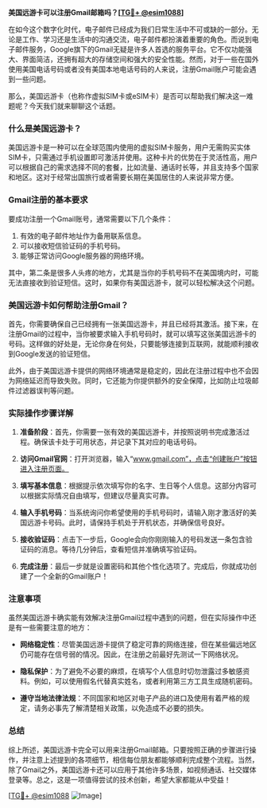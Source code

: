 **美国远游卡可以注册Gmail邮箱吗？[[TG💪+ @esim1088](https://t.me/s/esim1088)]**

在如今这个数字化时代，电子邮件已经成为我们日常生活中不可或缺的一部分。无论是工作、学习还是生活中的沟通交流，电子邮件都扮演着重要的角色。而说到电子邮件服务，Google旗下的Gmail无疑是许多人首选的服务平台。它不仅功能强大、界面简洁，还拥有超大的存储空间和强大的安全性能。然而，对于一些在国外使用美国电话号码或者没有美国本地电话号码的人来说，注册Gmail账户可能会遇到一些问题。

那么，美国远游卡（也称作虚拟SIM卡或eSIM卡）是否可以帮助我们解决这一难题呢？今天我们就来聊聊这个话题。

### 什么是美国远游卡？

美国远游卡是一种可以在全球范围内使用的虚拟SIM卡服务，用户无需购买实体SIM卡，只需通过手机设置即可激活并使用。这种卡片的优势在于灵活性高，用户可以根据自己的需求选择不同的套餐，比如流量、通话时长等，并且支持多个国家和地区。这对于经常出国旅行或者需要长期在美国居住的人来说非常方便。

### Gmail注册的基本要求

要成功注册一个Gmail账号，通常需要以下几个条件：
1. 有效的电子邮件地址作为备用联系信息。
2. 可以接收短信验证码的手机号码。
3. 能够正常访问Google服务器的网络环境。

其中，第二条是很多人头疼的地方，尤其是当你的手机号码不在美国境内时，可能无法直接收到验证短信。这时，如果你有美国远游卡，就可以轻松解决这个问题。

### 美国远游卡如何帮助注册Gmail？

首先，你需要确保自己已经拥有一张美国远游卡，并且已经将其激活。接下来，在注册Gmail的过程中，当你被要求输入手机号码时，就可以填写这张美国远游卡的号码。这样做的好处是，无论你身在何处，只要能够连接到互联网，就能顺利接收到Google发送的验证短信。

此外，由于美国远游卡提供的网络环境通常是稳定的，因此在注册过程中也不会因为网络延迟而导致失败。同时，它还能为你提供额外的安全保障，比如防止垃圾邮件过滤器误判等问题。

### 实际操作步骤详解

1. **准备阶段**：首先，你需要一张有效的美国远游卡，并按照说明书完成激活过程。确保该卡处于可用状态，并记录下其对应的电话号码。

2. **访问Gmail官网**：打开浏览器，输入“www.gmail.com”，点击“创建账户”按钮进入注册页面。

3. **填写基本信息**：根据提示依次填写你的名字、生日等个人信息。这部分内容可以根据实际情况自由填写，但建议尽量真实可靠。

4. **输入手机号码**：当系统询问你希望使用的手机号码时，请输入刚才激活好的美国远游卡号码。此时，请保持手机处于开机状态，并确保信号良好。

5. **接收验证码**：点击下一步后，Google会向你刚刚输入的号码发送一条包含验证码的消息。等待几分钟后，查看短信并准确填写验证码。

6. **完成注册**：最后一步就是设置密码和其他个性化选项了。完成后，你就成功创建了一个全新的Gmail账户！

### 注意事项

虽然美国远游卡确实能有效解决注册Gmail过程中遇到的问题，但在实际操作中还是有一些需要注意的地方：

- **网络稳定性**：尽管美国远游卡提供了稳定可靠的网络连接，但在某些偏远地区仍可能存在信号弱的情况。因此，在注册之前最好先测试一下网络状况。
  
- **隐私保护**：为了避免不必要的麻烦，在填写个人信息时切勿泄露过多敏感资料。例如，可以使用假名代替真实姓名，或者利用第三方工具生成随机密码。

- **遵守当地法律法规**：不同国家和地区对电子产品的进口及使用有着严格的规定，请务必事先了解清楚相关政策，以免造成不必要的损失。

### 总结

综上所述，美国远游卡完全可以用来注册Gmail邮箱。只要按照正确的步骤进行操作，并注意上述提到的各项细节，相信每位朋友都能够顺利完成整个流程。当然，除了Gmail之外，美国远游卡还可以应用于其他许多场景，如视频通话、社交媒体登录等。总之，这是一项值得尝试的技术创新，希望大家都能从中受益！

[[TG💪+ @esim1088](https://t.me/s/esim1088) ![Image](https://i.postimg.cc/4NQfJmqS/Snipaste-2025-05-13-00-14-12.png)]